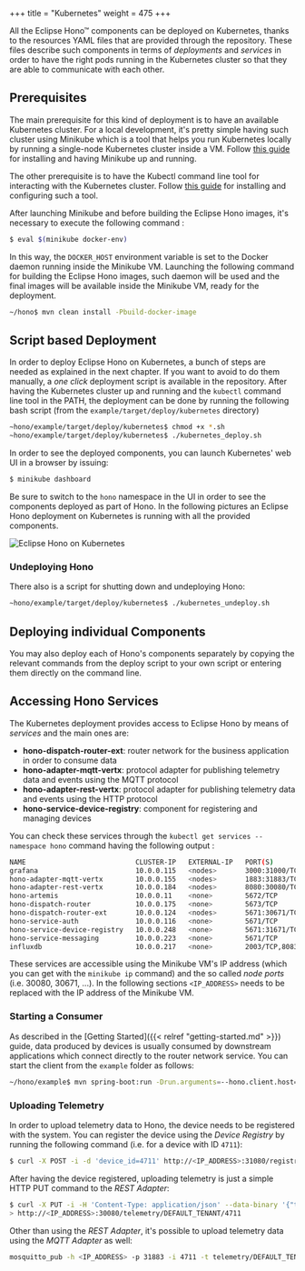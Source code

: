 +++
title = "Kubernetes"
weight = 475
+++

All the Eclipse Hono&trade; components can be deployed on Kubernetes, thanks to the resources YAML files that are provided through the repository.
These files describe such components in terms of _deployments_ and _services_ in order to have the right pods running in the Kubernetes cluster so that they are able
to communicate with each other.
<!--more-->

## Prerequisites

The main prerequisite for this kind of deployment is to have an available Kubernetes cluster. For a local development, it's pretty simple having such cluster using Minikube 
which is a tool that helps you run Kubernetes locally by running a single-node Kubernetes cluster inside a VM. Follow [this guide](https://kubernetes.io/docs/getting-started-guides/minikube/)
for installing and having Minikube up and running.

The other prerequisite is to have the Kubectl command line tool for interacting with the Kubernetes cluster. Follow [this guide](https://kubernetes.io/docs/tasks/tools/install-kubectl/) 
for installing and configuring such a tool.

After launching Minikube and before building the Eclipse Hono images, it's necessary to execute the following command :

~~~sh
$ eval $(minikube docker-env)
~~~

In this way, the `DOCKER_HOST` environment variable is set to the Docker daemon running inside the Minikube VM. Launching the following command for building the Eclipse Hono images,
such daemon will be used and the final images will be available inside the Minikube VM, ready for the deployment.

~~~sh
~/hono$ mvn clean install -Pbuild-docker-image
~~~

## Script based Deployment

In order to deploy Eclipse Hono on Kubernetes, a bunch of steps are needed as explained in the next chapter. If you want to avoid to do them manually, a _one click_ deployment
script is available in the repository.
After having the Kubernetes cluster up and running and the `kubectl` command line tool in the PATH, the deployment can be done by running the following bash script
(from the `example/target/deploy/kubernetes` directory)

~~~sh
~hono/example/target/deploy/kubernetes$ chmod +x *.sh
~hono/example/target/deploy/kubernetes$ ./kubernetes_deploy.sh
~~~

In order to see the deployed components, you can launch Kubernetes' web UI in a browser by issuing:

~~~sh
$ minikube dashboard
~~~

Be sure to switch to the `hono` namespace in the UI in order to see the components deployed as part of Hono.
In the following pictures an Eclipse Hono deployment on Kubernetes is running with all the provided components.

![Eclipse Hono on Kubernetes](../kubernetes_hono.png)

### Undeploying Hono

There also is a script for shutting down and undeploying Hono:

~~~sh
~hono/example/target/deploy/kubernetes$ ./kubernetes_undeploy.sh
~~~

## Deploying individual Components

You may also deploy each of Hono's components separately by copying the relevant commands from the deploy script to your own script or entering them directly on the command line.

## Accessing Hono Services

The Kubernetes deployment provides access to Eclipse Hono by means of *services* and the main ones are:

* **hono-dispatch-router-ext**: router network for the business application in order to consume data
* **hono-adapter-mqtt-vertx**: protocol adapter for publishing telemetry data and events using the MQTT protocol
* **hono-adapter-rest-vertx**: protocol adapter for publishing telemetry data and events using the HTTP protocol
* **hono-service-device-registry**: component for registering and managing devices

You can check these services through the `kubectl get services --namespace hono` command having the following output :

~~~sh
NAME                           CLUSTER-IP   EXTERNAL-IP   PORT(S)                                      AGE
grafana                        10.0.0.115   <nodes>       3000:31000/TCP                               15m
hono-adapter-mqtt-vertx        10.0.0.155   <nodes>       1883:31883/TCP,8883:30883/TCP                2m
hono-adapter-rest-vertx        10.0.0.184   <nodes>       8080:30080/TCP,8443:30443/TCP                3m
hono-artemis                   10.0.0.11    <none>        5672/TCP                                     6m
hono-dispatch-router           10.0.0.175   <none>        5673/TCP                                     5m
hono-dispatch-router-ext       10.0.0.124   <nodes>       5671:30671/TCP,5672:30672/TCP                5m
hono-service-auth              10.0.0.116   <none>        5671/TCP                                     5m
hono-service-device-registry   10.0.0.248   <none>        5671:31671/TCP,8080:31080/TCP,8443:31443/TCP 4m
hono-service-messaging         10.0.0.223   <none>        5671/TCP                                     3m
influxdb                       10.0.0.217   <none>        2003/TCP,8083/TCP,8086/TCP                   15m
~~~

These services are accessible using the Minikube VM's IP address (which you can get with the `minikube ip` command) and the so called *node ports* (i.e. 30080, 30671, ...).
In the following sections `<IP_ADDRESS>` needs to be replaced with the IP address of the Minikube VM.

### Starting a Consumer

As described in the [Getting Started]({{< relref "getting-started.md" >}}) guide, data produced by devices is usually consumed by downstream applications which connect directly to the router network service.
You can start the client from the `example` folder as follows:

~~~sh
~/hono/example$ mvn spring-boot:run -Drun.arguments=--hono.client.host=<IP_ADDRESS>,--hono.client.port=30671,--hono.client.username=consumer@HONO,--hono.client.password=verysecret
~~~

### Uploading Telemetry

In order to upload telemetry data to Hono, the device needs to be registered with the system. You can register the device using the
*Device Registry* by running the following command (i.e. for a device with ID `4711`):

~~~sh
$ curl -X POST -i -d 'device_id=4711' http://<IP_ADDRESS>:31080/registration/DEFAULT_TENANT
~~~

After having the device registered, uploading telemetry is just a simple HTTP PUT command to the *REST Adapter*:

~~~sh
$ curl -X PUT -i -H 'Content-Type: application/json' --data-binary '{"temp": 5}' \
> http://<IP_ADDRESS>:30080/telemetry/DEFAULT_TENANT/4711
~~~

Other than using the *REST Adapter*, it's possible to upload telemetry data using the *MQTT Adapter* as well:

~~~sh
mosquitto_pub -h <IP_ADDRESS> -p 31883 -i 4711 -t telemetry/DEFAULT_TENANT/4711 -m '{"temp": 5}'
~~~

